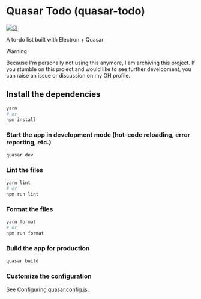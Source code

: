 # Quasar Todo (quasar-todo)

[![CI](https://github.com/spenserblack/quasar-todo/actions/workflows/ci.yml/badge.svg)](https://github.com/spenserblack/quasar-todo/actions/workflows/ci.yml)

A to-do list built with Electron + Quasar

> [!WARNING]
> Because I'm personally not using this anymore, I am archiving this project. If you stumble on this
> project and would like to see further development, you can raise an issue or discussion on my GH
> profile.

## Install the dependencies

```bash
yarn
# or
npm install
```

### Start the app in development mode (hot-code reloading, error reporting, etc.)

```bash
quasar dev
```

### Lint the files

```bash
yarn lint
# or
npm run lint
```

### Format the files

```bash
yarn format
# or
npm run format
```

### Build the app for production

```bash
quasar build
```

### Customize the configuration

See [Configuring quasar.config.js](https://v2.quasar.dev/quasar-cli-vite/quasar-config-js).
